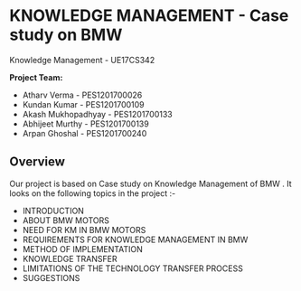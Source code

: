 # KNOWLEDGE MANAGEMENT  - Case study on BMW
Knowledge Management - UE17CS342

**Project Team:**
- Atharv Verma - PES1201700026
- Kundan Kumar - PES1201700109
- Akash Mukhopadhyay - PES1201700133
- Abhijeet Murthy - PES1201700139
- Arpan Ghoshal - PES1201700240

## Overview

Our project is based on Case study on Knowledge Management of BMW . It looks on the following topics in the project :-

- INTRODUCTION
- ABOUT BMW MOTORS
- NEED FOR KM IN BMW MOTORS
- REQUIREMENTS FOR KNOWLEDGE MANAGEMENT IN BMW
- METHOD OF IMPLEMENTATION
- KNOWLEDGE TRANSFER
- LIMITATIONS OF THE TECHNOLOGY TRANSFER PROCESS
- SUGGESTIONS
